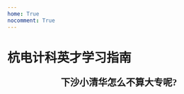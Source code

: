 ```yaml
---
home: True
nocomment: True
---
```


# 杭电计科英才学习指南

<div style="text-align: center; font-family: 'Noto Serif SC'; font-size: 1.5em; font-weight: 600;" markdown="1">

下沙小清华怎么不算大专呢?

</div>
